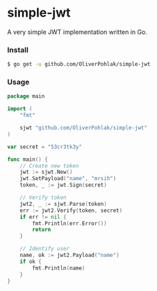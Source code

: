 # simple-jwt
A very simple JWT implementation written in Go.

 
### Install
```sh
$ go get -u github.com/OliverPohlak/simple-jwt
```


### Usage
```go
package main

import (
	"fmt"

	sjwt "github.com/OliverPohlak/simple-jwt"
)

var secret = "53cr3tk3y"

func main() {
	// Create new token
	jwt := sjwt.New()
	jwt.SetPayload("name", "mrsih")
	token, _ := jwt.Sign(secret)

	// Verify token
	jwt2, _ := sjwt.Parse(token)
	err := jwt2.Verify(token, secret)
	if err != nil {
		fmt.Println(err.Error())
		return
	}

	// Identify user
	name, ok := jwt2.Payload("name")
	if ok {
		fmt.Println(name)
	}
}

```